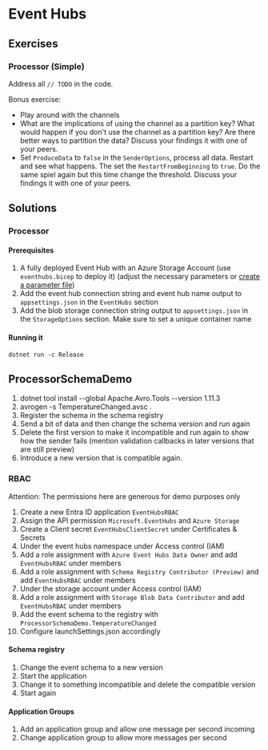 # Event Hubs

## Exercises

### Processor (Simple)

Address all `// TODO` in the code.

Bonus exercise:

- Play around with the channels
- What are the implications of using the channel as a partition key? What would happen if you don't use the channel as a partition key? Are there better ways to partition the data? Discuss your findings it with one of your peers.
- Set `ProduceData` to `false` in the `SenderOptions`, process all data. Restart and see what happens. The set the `RestartFromBeginning` to `true`. Do the same spiel again but this time change the threshold. Discuss your findings it with one of your peers.

## Solutions

### Processor

#### Prerequisites

1. A fully deployed Event Hub with an Azure Storage Account (use `eventhubs.bicep` to deploy it) (adjust the necessary parameters or [create a parameter file](https://learn.microsoft.com/en-us/azure/azure-resource-manager/bicep/parameter-files))
1. Add the event hub connection string and event hub name output to `appsettings.json` in the `EventHubs` section
1. Add the blob storage connection string output to `appsettings.json` in the `StorageOptions` section. Make sure to set a unique container name

#### Running it

`dotnet run -c Release`

## ProcessorSchemaDemo

1. dotnet tool install --global Apache.Avro.Tools --version 1.11.3
1. avrogen -s TemperatureChanged.avsc .
1. Register the schema in the schema registry
1. Send a bit of data and then change the schema version and run again
1. Delete the first version to make it incompatible and run again to show how the sender fails (mention validation callbacks in later versions that are still preview)
1. Introduce a new version that is compatible again.  

### RBAC

Attention: The permissions here are generous for demo purposes only

1. Create a new Entra ID application `EventHubsRBAC`
1. Assign the API permission `Microsoft.EventHubs` and `Azure Storage`
1. Create a Client secret `EventHubsClientSecret` under Certificates & Secrets
1. Under the event hubs namespace under Access control (IAM)
  1. Add a role assignment with `Azure Event Hubs Data Owner` and add `EventHubsRBAC` under members 
  1. Add a role assignment with `Schema Registry Contributor (Preview)` and add `EventHubsRBAC` under members
1. Under the storage account under Access control (IAM)
  1. Add a role assignment with `Storage Blob Data Contributor` and add `EventHubsRBAC` under members
1. Add the event schema to the registry with `ProcessorSchemaDemo.TemperatureChanged`
1. Configure launchSettings.json accordingly

#### Schema registry

1. Change the event schema to a new version
1. Start the application
1. Change it to something incompatible and delete the compatible version
1. Start again

#### Application Groups

1. Add an application group and allow one message per second incoming
2. Change application group to allow more messages per second  